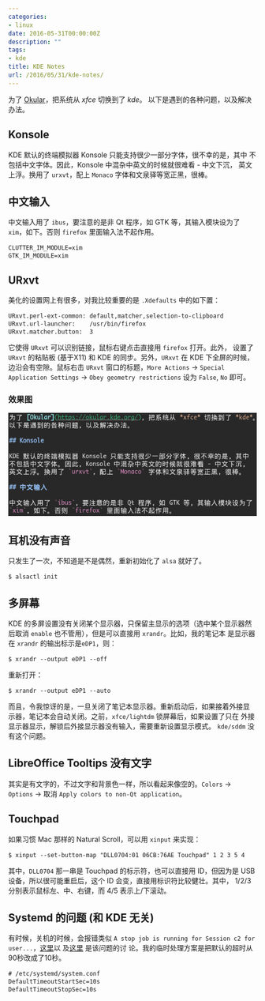 ```yaml
---
categories:
- linux
date: 2016-05-31T00:00:00Z
description: ""
tags:
- kde
title: KDE Notes
url: /2016/05/31/kde-notes/
---
```



为了 [Okular](https://okular.kde.org/)，把系统从 *xfce* 切换到了 *kde*。
以下是遇到的各种问题，以及解决办法。

## Konsole

KDE 默认的终端模拟器 Konsole 只能支持很少一部分字体，很不幸的是，其中
不包括中文字体。因此，Konsole 中混杂中英文的时候就很难看 - 中文下沉，
英文上浮。换用了 `urxvt`，配上 `Monaco` 字体和文泉驿等宽正黑，很棒。

## 中文输入

中文输入用了 `ibus`，要注意的是非 Qt 程序，如 GTK 等，其输入模块设为了
`xim`，如下。否则 `firefox` 里面输入法不起作用。

```
CLUTTER_IM_MODULE=xim
GTK_IM_MODULE=xim
```

## URxvt

美化的设置网上有很多，对我比较重要的是 `.Xdefaults` 中的如下置：

```
URxvt.perl-ext-common: default,matcher,selection-to-clipboard
URxvt.url-launcher:    /usr/bin/firefox
URxvt.matcher.button:  3
```

它使得 `URxvt` 可以识别链接，鼠标右键点击直接用 `firefox` 打开。此外，
设置了 `URxvt` 的粘贴板 (基于X11) 和 KDE 的同步。另外，`URxvt` 在 KDE
下全屏的时候，边沿会有空隙。鼠标右击 `URxvt` 窗口的标题，`More
Actions` -> `Special Application Settings` -> `Obey geometry
restrictions` 设为 `False`, `No` 即可。

### 效果图

![urxvt](/media/urxvt.png)

## 耳机没有声音

只发生了一次，不知道是不是偶然，重新初始化了 `alsa` 就好了。

```
$ alsactl init
```

## 多屏幕

KDE 的多屏设置没有关闭某个显示器，只保留主显示的选项（选中某个显示器然
后取消 `enable` 也不管用），但是可以直接用 `xrandr`。比如，我的笔记本
是显示器在 `xrandr` 的输出标示是`eDP1`，则：

```
$ xrandr --output eDP1 --off
```

重新打开：

```
$ xrandr --output eDP1 --auto
```

而且，令我惊讶的是，一旦关闭了笔记本显示器。重新启动后，如果接着外接显
示器，笔记本会自动关闭。之前，`xfce/lightdm` 锁屏幕后，如果设置了只在
外接显示器显示，解锁后外接显示器没有输入，需要重新设置显示模式。
`kde/sddm` 没有这个问题。

## LibreOffice Tooltips 没有文字

其实是有文字的，不过文字和背景色一样，所以看起来像空的。`Colors` ->
`Options` -> 取消 `Apply colors to non-Qt application`。

## Touchpad

如果习惯 Mac 那样的 Natural Scroll，可以用 `xinput` 来实现：

```
$ xinput --set-button-map "DLL0704:01 06CB:76AE Touchpad" 1 2 3 5 4
```

其中，`DLL0704` 那一串是 Touchpad 的标示符，也可以直接用 ID，但因为是
USB 设备，所以很可能重启后，这个 ID 会变，直接用标识符比较健壮。其中，
1/2/3 分别表示鼠标左、中、右键，而 4/5 表示上/下滚动。

## Systemd 的问题 (和 KDE 无关)

有时候，关机的时候，会报错类似 `A stop job is running for Session c2
for user...`，[这里](https://github.com/systemd/systemd/issues/1615)以
及[这里](https://github.com/systemd/systemd/issues/2691) 是该问题的讨
论。我的临时处理方案是把默认的超时从90秒改成了10秒。

```
# /etc/systemd/system.conf
DefaultTimeoutStartSec=10s
DefaultTimeoutStopSec=10s
```
